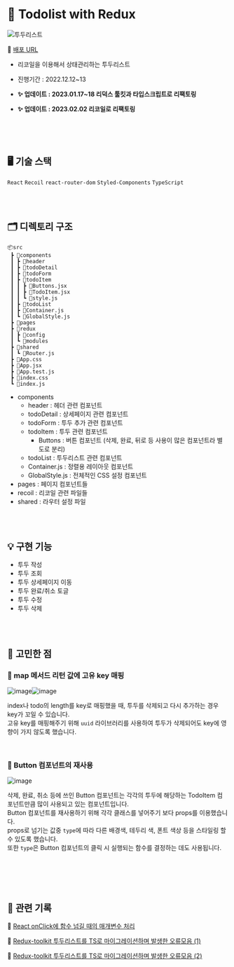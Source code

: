 
# 📓 Todolist with Redux

![투두리스트](https://user-images.githubusercontent.com/82587107/207487927-f4287995-94b3-4211-8b2a-acc757576d83.png)


🔗  [배포 URL](https://todolist-redux-theta.vercel.app/)

* 리코일을 이용해서 상태관리하는 투두리스트
* 진행기간 : 2022.12.12~13


* **✨ 업데이트 : 2023.01.17~18 리덕스 툴킷과 타입스크립트로 리팩토링**
* **✨ 업데이트 : 2023.02.02 리코일로 리팩토링**

<br/>
<br/>
<br/>

## 🖥 기술 스택

`React` `Recoil` `react-router-dom` `Styled-Components` `TypeScript`


<br/>
<br/>


## 🗂 디렉토리 구조
```
📦src
 ┣ 📂components
 ┃ ┣ 📂header
 ┃ ┣ 📂todoDetail
 ┃ ┣ 📂todoForm
 ┃ ┣ 📂todoItem
 ┃ ┃ ┣ 📜Buttons.jsx
 ┃ ┃ ┣ 📜TodoItem.jsx
 ┃ ┃ ┗ 📜style.js
 ┃ ┣ 📂todoList
 ┃ ┣ 📜Container.js
 ┃ ┗ 📜GlobalStyle.js
 ┣ 📂pages
 ┣ 📂redux
 ┃ ┣ 📂config
 ┃ ┗ 📂modules
 ┣ 📂shared
 ┃ ┗ 📜Router.js
 ┣ 📜App.css
 ┣ 📜App.jsx
 ┣ 📜App.test.js
 ┣ 📜index.css
 ┗ 📜index.js
```

* components
  - header : 헤더 관련 컴포넌트
  - todoDetail : 상세페이지 관련 컴포넌트
  - todoForm : 투두 추가 관련 컴포넌트
  - todoItem : 투두 관련 컴포넌트
    - Buttons : 버튼 컴포넌트 (삭제, 완료, 뒤로 등 사용이 많은 컴포넌트라 별도로 분리)
  - todoList : 투두리스트 관련 컴포넌트
  - Container.js : 정렬용 레이아웃 컴포넌트
  - GlobalStyle.js : 전체적인 CSS 설정 컴포넌트
* pages : 페이지 컴포넌트들
* recoil : 리코일 관련 파일들
* shared : 라우터 설정 파일


<br/>
<br/>


## 💡 구현 기능

* 투두 작성
* 투두 조회
* 투두 상세페이지 이동
* 투두 완료/취소 토글
* 투두 수정
* 투두 삭제


<br/>
<br/>


## 🤔 고민한 점

### 👀 map 메서드 리턴 값에 고유 key 매핑
![image](https://user-images.githubusercontent.com/82587107/207489227-730d928d-d485-4959-b2f4-8c097b5431c7.png)![image](https://user-images.githubusercontent.com/82587107/207492839-e9f863ea-e727-4185-943e-34901ccac2a5.png)


index나 todo의 length를 key로 매핑했을 때, 투두를 삭제되고 다시 추가하는 경우 key가 꼬일 수 있습니다. <br/>
고유 key를 매핑해주기 위해 `uuid` 라이브러리를 사용하여 투두가 삭제되어도 key에 영향이 가지 않도록 했습니다.

<br/>

### 👀 Button 컴포넌트의 재사용
![image](https://user-images.githubusercontent.com/82587107/207491268-1f6c30f9-434b-44a3-bf21-36e8d54de11e.png)

삭제, 완료, 취소 등에 쓰인 Button 컴포넌트는 각각의 투두에 해당하는 TodoItem 컴포넌트만큼 많이 사용되고 있는 컴포넌트입니다. <br/>
Button 컴포넌트를 재사용하기 위해 각각 클래스를 넣어주기 보다 props를 이용했습니다. <br/>
props로 넘기는 값중 `type`에 따라 다른 배경색, 테두리 색, 폰트 색상 등을 스타일링 할 수 있도록 했습니다. <br/>
또한 `type`은 Button 컴포넌트의 클릭 시 실행되는 함수를 결정하는 데도 사용됩니다.

<br/>
<br/>
<br/>
<br/>


## 📑 관련 기록

🔗 [React onClick에 함수 넘길 때의 매개변수 처리](https://i-ten.tistory.com/242)

🔗 [Redux-toolkit 투두리스트를 TS로 마이그레이션하며 발생한 오류모음 (1)](https://i-ten.tistory.com/278)

🔗 [Redux-toolkit 투두리스트를 TS로 마이그레이션하며 발생한 오류모음 (2)](https://i-ten.tistory.com/279)


<br/>
<br/>

